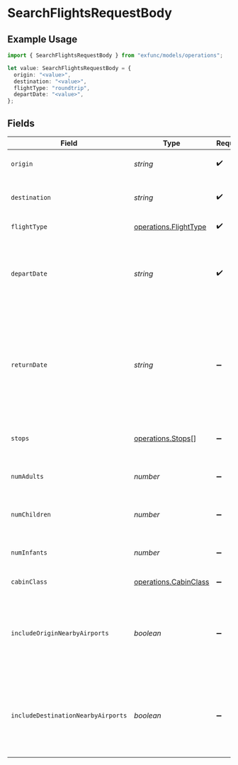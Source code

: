 # SearchFlightsRequestBody

## Example Usage

```typescript
import { SearchFlightsRequestBody } from "exfunc/models/operations";

let value: SearchFlightsRequestBody = {
  origin: "<value>",
  destination: "<value>",
  flightType: "roundtrip",
  departDate: "<value>",
};
```

## Fields

| Field                                                                                                                       | Type                                                                                                                        | Required                                                                                                                    | Description                                                                                                                 |
| --------------------------------------------------------------------------------------------------------------------------- | --------------------------------------------------------------------------------------------------------------------------- | --------------------------------------------------------------------------------------------------------------------------- | --------------------------------------------------------------------------------------------------------------------------- |
| `origin`                                                                                                                    | *string*                                                                                                                    | :heavy_check_mark:                                                                                                          | The origin location of the itinerary                                                                                        |
| `destination`                                                                                                               | *string*                                                                                                                    | :heavy_check_mark:                                                                                                          | The destination location of the itinerary                                                                                   |
| `flightType`                                                                                                                | [operations.FlightType](../../models/operations/flighttype.md)                                                              | :heavy_check_mark:                                                                                                          | The type of the flight                                                                                                      |
| `departDate`                                                                                                                | *string*                                                                                                                    | :heavy_check_mark:                                                                                                          | The departure date of the itinerary. The format has to be YYYY-MM-DD                                                        |
| `returnDate`                                                                                                                | *string*                                                                                                                    | :heavy_minus_sign:                                                                                                          | The return date of the itinerary. The format has to be YYYY-MM-DD. If the flight type is roundtrip, this field is required. |
| `stops`                                                                                                                     | [operations.Stops](../../models/operations/stops.md)[]                                                                      | :heavy_minus_sign:                                                                                                          | The list of filter values for number of stops                                                                               |
| `numAdults`                                                                                                                 | *number*                                                                                                                    | :heavy_minus_sign:                                                                                                          | The number of adults for the itinerary                                                                                      |
| `numChildren`                                                                                                               | *number*                                                                                                                    | :heavy_minus_sign:                                                                                                          | The number of children for the itinerary                                                                                    |
| `numInfants`                                                                                                                | *number*                                                                                                                    | :heavy_minus_sign:                                                                                                          | The number of infants for the itinerary                                                                                     |
| `cabinClass`                                                                                                                | [operations.CabinClass](../../models/operations/cabinclass.md)                                                              | :heavy_minus_sign:                                                                                                          | The cabin class filter                                                                                                      |
| `includeOriginNearbyAirports`                                                                                               | *boolean*                                                                                                                   | :heavy_minus_sign:                                                                                                          | Boolean to indicate whether to include nearby origin airports in the results or not                                         |
| `includeDestinationNearbyAirports`                                                                                          | *boolean*                                                                                                                   | :heavy_minus_sign:                                                                                                          | Boolean to indicate whether to include nearby destination airports in the results or not                                    |